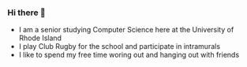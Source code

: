 ### Hi there 👋

- I am a senior studying Computer Science here at the University of Rhode Island
- I play Club Rugby for the school and participate in intramurals
- I like to spend my free time woring out and hanging out with friends

<!--
**cammcgurer/cammcgurer** is a ✨ _special_ ✨ repository because its `README.md` (this file) appears on your GitHub profile.

Here are some ideas to get you started:

- 🔭 I’m currently working on ...
- 🌱 I’m currently learning ...
- 👯 I’m looking to collaborate on ...
- 🤔 I’m looking for help with ...
- 💬 Ask me about ...
- 📫 How to reach me: ...
- 😄 Pronouns: ...
- ⚡ Fun fact: ...
-->
